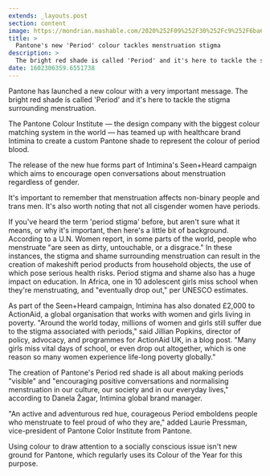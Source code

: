 ```yaml
--- 
extends: _layouts.post 
section: content 
image: https://mondrian.mashable.com/2020%252F09%252F30%252Fc9%252F6ba6e2184ca84cd68d5eb6139e1aab7e.4bc18.png%252F1200x630.png?signature=6EZ-4yEr8AJbZ2tQdvnt6KCAx0Q= 
title: > 
  Pantone's new 'Period' colour tackles menstruation stigma 
description: > 
  The bright red shade is called 'Period' and it's here to tackle the stigma surrounding menstruation.The Pantone Colour Institute — the design company with the biggest colour matching system in the world — has teamed up with healthcare brand Intimina to create a custom Pantone shade to represent the colour of period blood.If you've heard the term 'period stigma' before, but aren't sure what it means, or why it's important, then here's a little bit of background.Period stigma and shame also has a huge impact on education.The creation of Pantone's Period red shade is all about making periods "visible" and "encouraging positive conversations and normalising menstruation in our culture, our society and in our everyday lives," according to Danela Žagar, Intimina global brand manager. 
date: 1602306359.6551738 
--- 
```

Pantone has launched a new colour with a very important message. The bright red shade is called 'Period' and it's here to tackle the stigma surrounding menstruation.

The Pantone Colour Institute — the design company with the biggest colour matching system in the world — has teamed up with healthcare brand Intimina to create a custom Pantone shade to represent the colour of period blood.

The release of the new hue forms part of Intimina's Seen+Heard campaign which aims to encourage open conversations about menstruation regardless of gender.

It's important to remember that menstruation affects non-binary people and trans men. It's also worth noting that not all cisgender women have periods.

If you've heard the term 'period stigma' before, but aren't sure what it means, or why it's important, then here's a little bit of background. According to a U.N. Women report, in some parts of the world, people who menstruate "are seen as dirty, untouchable, or a disgrace." In these instances, the stigma and shame surrounding menstruation can result in the creation of makeshift period products from household objects, the use of which pose serious health risks. Period stigma and shame also has a huge impact on education. In Africa, one in 10 adolescent girls miss school when they're menstruating, and "eventually drop out," per UNESCO estimates.

As part of the Seen+Heard campaign, Intimina has also donated £2,000 to ActionAid, a global organisation that works with women and girls living in poverty. "Around the world today, millions of women and girls still suffer due to the stigma associated with periods," said Jillian Popkins, director of policy, advocacy, and programmes for ActionAid UK, in a blog post. "Many girls miss vital days of school, or even drop out altogether, which is one reason so many women experience life-long poverty globally."

The creation of Pantone's Period red shade is all about making periods "visible" and "encouraging positive conversations and normalising menstruation in our culture, our society and in our everyday lives," according to Danela Žagar, Intimina global brand manager.

"An active and adventurous red hue, courageous Period emboldens people who menstruate to feel proud of who they are," added Laurie Pressman, vice-president of Pantone Color Institute from Pantone.

Using colour to draw attention to a socially conscious issue isn't new ground for Pantone, which regularly uses its Colour of the Year for this purpose.